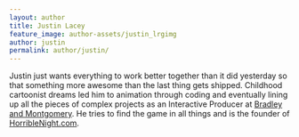```yaml
---
layout: author
title: Justin Lacey
feature_image: author-assets/justin_lrgimg
author: justin
permalink: author/justin/
---
```


Justin just wants everything to work better together than it did yesterday so that something more awesome than the last thing gets shipped. Childhood cartoonist dreams led him to animation through coding and eventually lining up all the pieces of complex projects as an Interactive Producer at <a href="http://bamide.as/" target="_blank">Bradley and Montgomery</a>. He tries to find the game in all things and is the founder of <a href="http://www.horriblenight.com/" target="_blank">HorribleNight.com</a>.
